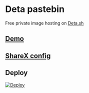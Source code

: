 # Deta pastebin
Free private image hosting on [Deta.sh](https://deta.sh)

## [Demo](https://imagebin.deta.dev/abf37199-1aef-41fb-864d-46a9b51a4aee)

## [ShareX config](https://lshort.deta.dev/images)

## Deploy

[![Deploy](https://button.deta.dev/1/svg)](https://go.deta.dev/deploy?repo=https://github.com/cofob/deta-images)
